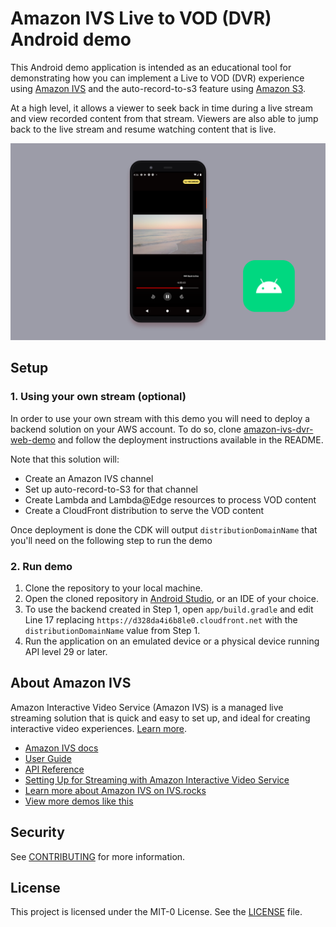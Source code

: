 # Amazon IVS Live to VOD (DVR) Android demo

This Android demo application is intended as an educational tool for demonstrating how you can implement a Live to VOD (DVR) experience using [Amazon IVS](https://aws.amazon.com/ivs/) and the auto-record-to-s3 feature using [Amazon S3](https://aws.amazon.com/s3/).

At a high level, it allows a viewer to seek back in time during a live stream and view recorded content from that stream. Viewers are also able to jump back to the live stream and resume watching content that is live.

<img src="app-screenshot.png" alt="An iPhone with the demo application running on the screen." />

## Setup

### 1. Using your own stream (optional)

In order to use your own stream with this demo you will need to deploy a backend solution on your AWS account. To do so, clone [amazon-ivs-dvr-web-demo](https://github.com/aws-samples/amazon-ivs-dvr-web-demo) and follow the deployment instructions available in the README.

Note that this solution will:

- Create an Amazon IVS channel
- Set up auto-record-to-S3 for that channel
- Create Lambda and Lambda@Edge resources to process VOD content
- Create a CloudFront distribution to serve the VOD content

Once deployment is done the CDK will output `distributionDomainName` that you'll need on the following step to run the demo

### 2. Run demo

1. Clone the repository to your local machine.
2. Open the cloned repository in [Android Studio](https://developer.android.com/studio), or an IDE of your choice.
3. To use the backend created in Step 1, open `app/build.gradle` and edit Line 17 replacing `https://d328da4i6b8le0.cloudfront.net` with the `distributionDomainName` value from Step 1.
4. Run the application on an emulated device or a physical device running API level 29 or later.

## About Amazon IVS

Amazon Interactive Video Service (Amazon IVS) is a managed live streaming solution that is quick and easy to set up, and ideal for creating interactive video experiences. [Learn more](https://aws.amazon.com/ivs/).

- [Amazon IVS docs](https://docs.aws.amazon.com/ivs/)
- [User Guide](https://docs.aws.amazon.com/ivs/latest/userguide/)
- [API Reference](https://docs.aws.amazon.com/ivs/latest/APIReference/)
- [Setting Up for Streaming with Amazon Interactive Video Service](https://aws.amazon.com/blogs/media/setting-up-for-streaming-with-amazon-ivs/)
- [Learn more about Amazon IVS on IVS.rocks](https://ivs.rocks/)
- [View more demos like this](https://ivs.rocks/examples)

## Security

See [CONTRIBUTING](CONTRIBUTING.md#security-issue-notifications) for more information.

## License

This project is licensed under the MIT-0 License. See the [LICENSE](LICENSE) file.

